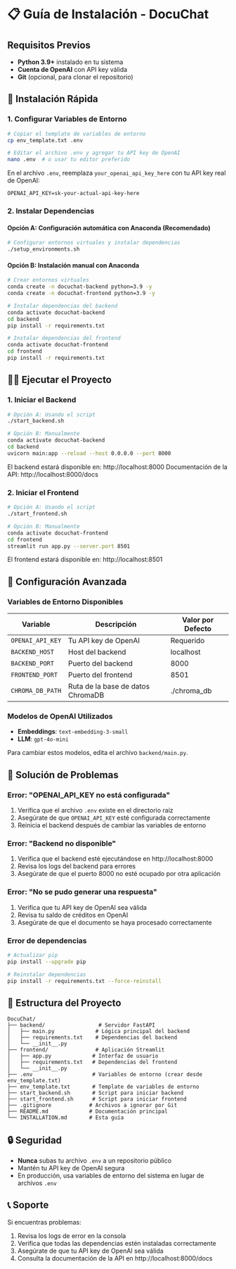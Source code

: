 # 📋 Guía de Instalación - DocuChat

## Requisitos Previos

- **Python 3.9+** instalado en tu sistema
- **Cuenta de OpenAI** con API key válida
- **Git** (opcional, para clonar el repositorio)

## 🚀 Instalación Rápida

### 1. Configurar Variables de Entorno

```bash
# Copiar el template de variables de entorno
cp env_template.txt .env

# Editar el archivo .env y agregar tu API key de OpenAI
nano .env  # o usar tu editor preferido
```

En el archivo `.env`, reemplaza `your_openai_api_key_here` con tu API key real de OpenAI:

```env
OPENAI_API_KEY=sk-your-actual-api-key-here
```

### 2. Instalar Dependencias

#### Opción A: Configuración automática con Anaconda (Recomendado)

```bash
# Configurar entornos virtuales y instalar dependencias
./setup_environments.sh
```

#### Opción B: Instalación manual con Anaconda

```bash
# Crear entornos virtuales
conda create -n docuchat-backend python=3.9 -y
conda create -n docuchat-frontend python=3.9 -y

# Instalar dependencias del backend
conda activate docuchat-backend
cd backend
pip install -r requirements.txt

# Instalar dependencias del frontend
conda activate docuchat-frontend
cd frontend
pip install -r requirements.txt
```

## 🏃‍♂️ Ejecutar el Proyecto

### 1. Iniciar el Backend

```bash
# Opción A: Usando el script
./start_backend.sh

# Opción B: Manualmente
conda activate docuchat-backend
cd backend
uvicorn main:app --reload --host 0.0.0.0 --port 8000
```

El backend estará disponible en: http://localhost:8000
Documentación de la API: http://localhost:8000/docs

### 2. Iniciar el Frontend

```bash
# Opción A: Usando el script
./start_frontend.sh

# Opción B: Manualmente
conda activate docuchat-frontend
cd frontend
streamlit run app.py --server.port 8501
```

El frontend estará disponible en: http://localhost:8501

## 🔧 Configuración Avanzada

### Variables de Entorno Disponibles

| Variable | Descripción | Valor por Defecto |
|----------|-------------|-------------------|
| `OPENAI_API_KEY` | Tu API key de OpenAI | Requerido |
| `BACKEND_HOST` | Host del backend | localhost |
| `BACKEND_PORT` | Puerto del backend | 8000 |
| `FRONTEND_PORT` | Puerto del frontend | 8501 |
| `CHROMA_DB_PATH` | Ruta de la base de datos ChromaDB | ./chroma_db |

### Modelos de OpenAI Utilizados

- **Embeddings**: `text-embedding-3-small`
- **LLM**: `gpt-4o-mini`

Para cambiar estos modelos, edita el archivo `backend/main.py`.

## 🐛 Solución de Problemas

### Error: "OPENAI_API_KEY no está configurada"

1. Verifica que el archivo `.env` existe en el directorio raíz
2. Asegúrate de que `OPENAI_API_KEY` esté configurada correctamente
3. Reinicia el backend después de cambiar las variables de entorno

### Error: "Backend no disponible"

1. Verifica que el backend esté ejecutándose en http://localhost:8000
2. Revisa los logs del backend para errores
3. Asegúrate de que el puerto 8000 no esté ocupado por otra aplicación

### Error: "No se pudo generar una respuesta"

1. Verifica que tu API key de OpenAI sea válida
2. Revisa tu saldo de créditos en OpenAI
3. Asegúrate de que el documento se haya procesado correctamente

### Error de dependencias

```bash
# Actualizar pip
pip install --upgrade pip

# Reinstalar dependencias
pip install -r requirements.txt --force-reinstall
```

## 📁 Estructura del Proyecto

```
DocuChat/
├── backend/                 # Servidor FastAPI
│   ├── main.py             # Lógica principal del backend
│   ├── requirements.txt    # Dependencias del backend
│   └── __init__.py
├── frontend/               # Aplicación Streamlit
│   ├── app.py             # Interfaz de usuario
│   ├── requirements.txt   # Dependencias del frontend
│   └── __init__.py
├── .env                   # Variables de entorno (crear desde env_template.txt)
├── env_template.txt       # Template de variables de entorno
├── start_backend.sh       # Script para iniciar backend
├── start_frontend.sh      # Script para iniciar frontend
├── .gitignore            # Archivos a ignorar por Git
├── README.md             # Documentación principal
└── INSTALLATION.md       # Esta guía
```

## 🔒 Seguridad

- **Nunca** subas tu archivo `.env` a un repositorio público
- Mantén tu API key de OpenAI segura
- En producción, usa variables de entorno del sistema en lugar de archivos `.env`

## 📞 Soporte

Si encuentras problemas:

1. Revisa los logs de error en la consola
2. Verifica que todas las dependencias estén instaladas correctamente
3. Asegúrate de que tu API key de OpenAI sea válida
4. Consulta la documentación de la API en http://localhost:8000/docs
